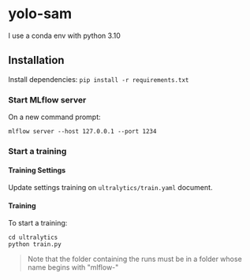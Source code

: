 # yolo-sam

I use a conda env with python 3.10

## Installation

Install dependencies:
`pip install -r requirements.txt`

### Start MLflow server

On a new command prompt:

``mlflow server --host 127.0.0.1 --port 1234``

### Start a training

#### Training Settings

Update settings training on `ultralytics/train.yaml` document.

#### Training

To start a training:

```
cd ultralytics
python train.py
```

> Note that the folder containing the runs must be in a folder whose name begins with "mlflow-"